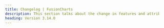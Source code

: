 ```yaml
---
title: Changelog | FusionCharts
description: This section talks about the change in features and attributes with latest released version.
heading: Version 3.14.0
---
```


